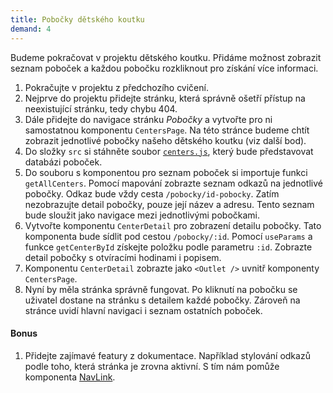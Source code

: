 ```yaml
---
title: Pobočky dětského koutku
demand: 4
---
```


Budeme pokračovat v projektu dětského koutku. Přidáme možnost zobrazit seznam poboček a každou pobočku rozkliknout pro získání více informaci.

1. Pokračujte v projektu z předchozího cvičení.
1. Nejprve do projektu přidejte stránku, která správně ošetří přístup na neexistující stránku, tedy chybu 404.
1. Dále přidejte do navigace stránku _Pobočky_ a vytvořte pro ni samostatnou komponentu `CentersPage`. Na této stránce budeme chtít zobrazit jednotlivé pobočky našeho dětského koutku (viz další bod).
1. Do složky `src` si stáhněte soubor [`centers.js`](assets/centers.js), který bude představovat databázi poboček.
1. Do souboru s komponentou pro seznam poboček si importuje funkci `getAllCenters`. Pomocí mapování zobrazte seznam odkazů na jednotlivé pobočky. Odkaz bude vždy cesta `/pobocky/id-pobocky`. Zatím nezobrazujte detail pobočky, pouze její název a adresu. Tento seznam bude sloužit jako navigace mezi jednotlivými pobočkami.
1. Vytvořte komponentu `CenterDetail` pro zobrazení detailu pobočky. Tato komponenta bude sídlit pod cestou `/pobocky/:id`. Pomocí `useParams` a funkce `getCenterById` získejte položku podle parametru `:id`. Zobrazte detail pobočky s otvíracími hodinami i popisem.
1. Komponentu `CenterDetail` zobrazte jako `<Outlet />` uvnitř komponenty `CentersPage`.
1. Nyní by měla stránka správně fungovat. Po kliknutí na pobočku se uživatel dostane na stránku s detailem každé pobočky. Zároveň na stránce uvidí hlavní navigaci i seznam ostatních poboček.

#### Bonus

1. Přidejte zajímavé featury z dokumentace. Například stylování odkazů podle toho, která stránka je zrovna aktivní. S tím nám pomůže komponenta [NavLink](https://reactrouter.com/en/6.10.0/start/tutorial#active-link-styling).
